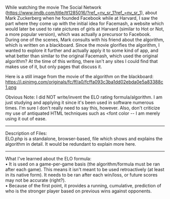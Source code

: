 While watching the movie The Social Network (https://www.imdb.com/title/tt1285016/?ref_=nv_sr_1?ref_=nv_sr_1), about Mark Zuckerberg when he founded Facebook while at Harvard, I saw the part where they come up with the initial idea for Facemash, a website which would later be used to rate pictures of girls at Harvard (similar to Hot or Not, a more popular version), which was actually a precursor to Facebook.  During one of the scenes, Mark consults with his friend about the algorithm, which is written on a blackboard.  Since the movie glorifies the algorithm, I wanted to explore it further and actually apply it to some kind of app, and what better than similar to the original Facemash, which used the original algorithm?  At the time of this writing, there isn't any sites I could find that makes use of it, but only pages that discuss it.

Here is a still image from the movie of the algorithm on the blackboard: https://i.pinimg.com/originals/fc/ff/a0/fcffa093c3ba1dd02ebda0e5a83388c1.png

Obvious Note:  I did NOT write/invent the ELO rating formula/algorithm.  I am just studying and applying it since it's been used in software numerous times.  I'm sure I don't really need to say this, however.  Also, don't criticize my use of antiquated HTML techniques such as <font color -- I am merely using it out of ease.

<hr>

Description of Files:<br/>
ELO.php is a standalone, browser-based, file which shows and explains the algorithm in detail.  It would be redundant to explain more here.

----------

What I've learned about the ELO formula:<br/>
• It is used on a game-per-game basis (the algorithm/formula must be ran after each game). This means it isn't meant to be used retroactively (at least in its native form).  It needs to be ran after each win/loss, or future scores may not be accurate (right?).<br/> 
• Because of the first point, it provides a running, cumulative, prediction of who is the stronger player based on previous wins against opponents.